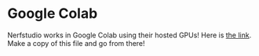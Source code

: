 # Google Colab

Nerfstudio works in Google Colab using their hosted GPUs! Here is [the link](https://colab.research.google.com/drive/13ZUOVo9N4fjZcoS_R9N0BsYa2kV6ywuq?usp=sharing). Make a copy of this file and go from there!
